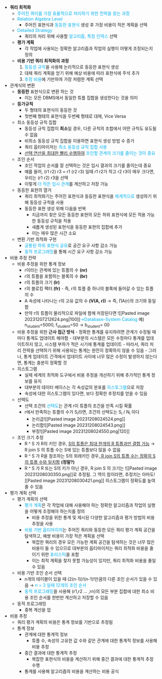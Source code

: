 - **쿼리 최적화**
	- <font color="#00b0f0">주어진 쿼리를 가장 효율적으로 처리하기 위한 전략을 찾는 과정</font>
	- <font color="#00b0f0">Relation Algebra Level</font>
		- 주어진 표현식과 <font color="#00b0f0">동등한 표현식</font> 생성 후 가장 비용이 적은 계획을 선택
	- <font color="#00b0f0">Detailed Strategy</font>
		- 쿼리의 처리 위해 사용할 <font color="#00b0f0">알고리즘, 특정 인덱스</font> 선택
	- **평가 계획**
		- 각 작업에 사용되는 정확한 알고리즘과 작업의 실행이 어떻게 조정되는지 정의
	- **비용 기반 쿼리 최적화의 과정**
		1. <font color="#00b0f0">동등성 규칙</font>을 사용해 논리적으로 동등한 표현식 생성
		2. 대체 쿼리 계획을 얻기 위해 예상 비용에 따라 표현식에 주석 추가
		3. <font color="#00b0f0">추정 비용</font>에 기반하여 가장 저렴한 계획 선택
- 관계식의 변환
	- **동등한** 표현식으로 변환 하는 것
		- 이는 모든 DBMS에서 동일한 튜플 집합을 생성한다는 것을 의미
	- **등가규칙** 
		- 두 형태의 표현식이 동등한 것
		- 첫번째 형태의 표현식을 두번째 형태로 대체, Vice Versa 
	- 최소 동등성 규칙 집합
		- 동등성 규칙 집합이 **최소**일 경우, 다른 규칙의 조합에서 어떤 규칙도 유도될 수 없음
		- 비최소 동등성 규칙 집합을 이용하면 표현식 생성 방법 수 증가
		- 쿼리 옵티마이저는 <font color="#00b0f0">최소 동등성 규칙 집합 사용</font>
		- <u>선택 연산을 최대한 빨리 수행하여</u> <font color="#00b0f0">조인할 관계의 크기를 줄이는 것이 중요</font>
	- 조인 순서
		- 조인 작업의 순서를 잘 선택하는 것은 임시 결과의 크기를 줄이는데 중요
		- 예를 들어, (r1 r2) r3 = r1 (r2 r3) 일때 r1 r2가 작고 r2 r3이 매우 크다면, 우리는 (r1 r2) r3을 선택
		- 이렇게 <font color="#00b0f0">더 작은 임시 관계</font>를 계산하고 저장 가능
	- 동등한 표현의 열거
		- 쿼리 최적화기는 주어진 표현식과 동등한 표현식을 <font color="#00b0f0">체계적으로</font> 생성하기 위해 동등성 규칙을 사용
		- 동등한 표현 생성 위해 다음을 반복
			- 지금까지 찾은 모든 동등한 표현의 모든 하위 표현식에 모든 적용 가능한 동등성 규칙을 적용
			- 새롭게 생성된 표현식을 동등한 표현의 집합에 추가
			- 이는 매우 많은 시간 소요 
	- 변환 기반 최적화 구현
		- <font color="#00b0f0">공통된 하위 표현식 공유</font>로 공간 요구 사항 감소 가능
		- <font color="#00b0f0">동적 프로그래밍</font>을 통해 시간 요구 사항 감소 가능
- 비용 추정 전략
	- 비용 추정을 위한 통계 정보
		- r이라는 관계에 있는 튜플의 수 **(nr)**
		- r의 튜플을 포함하는 블록의 수 **(br)**
		- r의 튜플의 크기 **(lr)**
		- r의 블로킹 팩터 **(fr)** - 즉, r의 튜플 중 하나의 블록에 들어갈 수 있는 튜플의 수
		- A 속성에 나타나는 r의 고유 값의 수 **(V(A, r))** 
		  → 즉, ∏A(r)의 크기와 동일함
		- 만약 r의 튜플이 물리적으로 파일에 함께 저장된다면
		  ![[Pasted image 20231207212624.png|100]]<font color="#00b0f0">→Database-System Catalog</font>
		  예) n<sub>student</sub>=5000, f<sub>student</sub>=50 → b<sub>student</sub>= 00
	- 비용 추정을 위한 **근사 접근 방식**
			- 정확한 통계를 유지하려면 관계가 수정될 때 마다 통계도 업데이트 해야함
			- 대부분의 시스템은 모든 수정마다 통계를 업데이트하지 않고, 시스템 부하가 적은 시기에 통계를 업데이트
			- 따라서, 쿼리 처리 전략을 선택하기 위해 사용되는 통계는 완전히 정확하지 않을 수 있음
			- 그러나, 통계 업데이트 간격에서 업데이트 사이에 너무 많은 수정이 발생하지 않는다면, 통계는 충분히 정확할 것
	- 히스토그램
		- 실제 세계의 최적화 도구에서 비용 추정을 개선하기 위해 추가적인 통계 정보를 유지
		- 대부분의 데이터 베이스는 각 속성값의 분포를 <font color="#00b0f0">히스토그램</font>으로 저장
		- 속성에 대한 히스토그램이 있다면, 보다 정확한 추정치를 얻을 수 있음
	- 선택도
		- 선택 조건의 <font color="#00b0f0">선택도</font>는 관계 r이 튜플의 조건을 만족 시킬 확률
		- r에서 만족하는 튜플의 수가 S<sub>i</sub>라면, 조건의 선택도는 S<sub>i</sub> / N<sub>i</sub> 이다
			- 논리곱![[Pasted image 20231208024524.png]]
			- 논리합![[Pasted image 20231208024543.png]]
			- 부정![[Pasted image 20231208024550.png|120]]
	- 조인 크기 추정
		- R ^ S 가 R의 키인 경우, <u>S의 튜플은 최대 한개의 R 튜플과만 결합 가능</u>
		  → R join S 의 튜플 수는 S에 있는 튜플보다 많을 수 없음
		- R ^ S 가 R을 참조하는 S의 외래키인 경우,<u> R join S의 튜플 수는 정확히 S의 튜플 수와 일치함</u> **(정말?)**
		- R ^ S 가 R 또는 S의 키가 아닌 경우, R join S 의 크기는 ![[Pasted image 20231208030350.png]]로 추정됨. 그 역이 참이라면, 추정치는 아마도![[Pasted image 20231208030421.png]]
		  히스토그램이 정확도를 높여줄 수 있음
- 평가 계획 선택
	- 평가 계획의 선택 
		- <font color="#00b0f0">평가 계획</font>은 각 작업에 대해 사용해야 하는 정확한 알고리즘과 작업의 실행을 어떻게 조정해야 하는지를 정의
			- 비용 추정을 위한 통계 및 제시된 다양한 알고리즘과 평가 방법의 비용 추정을 사용
		- <font color="#00b0f0">비용 기반 옵티마이저</font>는 주어진 쿼리와 동등한 모든 쿼리 평가 계획 공간을 탐색하고, 예쌍 비용이 가장 적은 계획을 선택
			- 복잡한 쿼리의 경우 모든 가능한 계획 공간을 탐색하는 것은 너무 많은 비용이 들 수 있으므로 대부분의 옵티마이저는 쿼리 최적화 비용을 줄이기 위한 <font color="#00b0f0">휴리스틱</font>을 포함
			- 이는 최적 계획을 찾지 못할 가능성이 있지만, 쿼리 최적화 비용을 줄일 수 있음
	- 비용 기반 조인 순서 선택
		- n개의 테이블이 있을 때 (2(n-1))!(n-1)!만큼의 다른 조인 순서가 있을 수 있음 
		  → <font color="#00b0f0">n = 3 일때 12개의 조인 순서</font>
		- <font color="#00b0f0">동적 프로그래밍</font>을 사용해 {r1,r2 … ,rn}의 모든 부분 집합에 대한 최소 비용 조인 순서를 한번만 계산하고 저장할 수 있음
	- 동적 프로그래밍 
		- 중복 계산을 업
- 비용 추정
	- 쿼리 평가 계획의 비용은 통계 정보를 기반으로 추정됨
	- 통계 정보
		- 관계에 대한 통계적 정보
			- 튜플 수, 속성의 고유한 값 수와 같은 관계에 대한 통계적 정보를 사용해 비용 추정
		- 중간 결과에 대한 통계적 추정
			- 복잡한 표현식의 비용을 계산하기 위해 중간 결과에 대한 통계적 추정 수행
		- 통계를 사용해 알고리즘의 비용을 계산하는 비용 공식